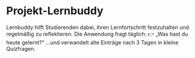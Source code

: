 # Projekt-Lernbuddy
Lernbuddy hilft Studierenden dabei, ihren Lernfortschritt festzuhalten und regelmäßig zu reflektieren. Die Anwendung fragt täglich: 👉 „Was hast du heute gelernt?“ …und verwandelt alte Einträge nach 3 Tagen in kleine Quizfragen.
